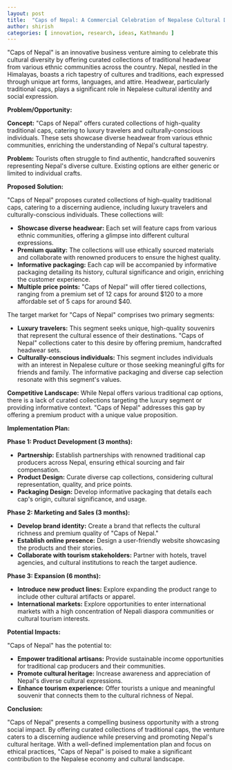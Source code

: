 ```yaml
---
layout: post
title:  "Caps of Nepal: A Commercial Celebration of Nepalese Cultural Diversity"
author: shirish
categories: [ innovation, research, ideas, Kathmandu ]
---
```

"Caps of Nepal" is an innovative business venture aiming to celebrate this cultural diversity by offering curated collections of traditional headwear from various ethnic communities across the country. Nepal, nestled in the Himalayas, boasts a rich tapestry of cultures and traditions, each expressed through unique art forms, languages, and attire. Headwear, particularly traditional caps, plays a significant role in Nepalese cultural identity and social expression. 

**Problem/Opportunity:**

**Concept:** "Caps of Nepal" offers curated collections of high-quality traditional caps, catering to luxury travelers and culturally-conscious individuals. These sets showcase diverse headwear from various ethnic communities, enriching the understanding of Nepal's cultural tapestry.

**Problem:** Tourists often struggle to find authentic, handcrafted souvenirs representing Nepal's diverse culture. Existing options are either generic or limited to individual crafts.

**Proposed Solution:**

"Caps of Nepal" proposes curated collections of high-quality traditional caps, catering to a discerning audience, including luxury travelers and culturally-conscious individuals. These collections will:

-   **Showcase diverse headwear:** Each set will feature caps from various ethnic communities, offering a glimpse into different cultural expressions.
-   **Premium quality:** The collections will use ethically sourced materials and collaborate with renowned producers to ensure the highest quality.
-   **Informative packaging:** Each cap will be accompanied by informative packaging detailing its history, cultural significance and origin, enriching the customer experience.
-   **Multiple price points:** "Caps of Nepal" will offer tiered collections, ranging from a premium set of 12 caps for around $120 to a more affordable set of 5 caps for around $40.

The target market for "Caps of Nepal" comprises two primary segments:

-   **Luxury travelers:** This segment seeks unique, high-quality souvenirs that represent the cultural essence of their destinations. "Caps of Nepal" collections cater to this desire by offering premium, handcrafted headwear sets.
-   **Culturally-conscious individuals:** This segment includes individuals with an interest in Nepalese culture or those seeking meaningful gifts for friends and family. The informative packaging and diverse cap selection resonate with this segment's values.

**Competitive Landscape:** While Nepal offers various traditional cap options, there is a lack of curated collections targeting the luxury segment or providing informative context. "Caps of Nepal" addresses this gap by offering a premium product with a unique value proposition.

**Implementation Plan:**

**Phase 1: Product Development (3 months):**

-   **Partnership:** Establish partnerships with renowned traditional cap producers across Nepal, ensuring ethical sourcing and fair compensation.
-   **Product Design:** Curate diverse cap collections, considering cultural representation, quality, and price points.
-   **Packaging Design:** Develop informative packaging that details each cap's origin, cultural significance, and usage.

**Phase 2: Marketing and Sales (3 months):**

-   **Develop brand identity:** Create a brand that reflects the cultural richness and premium quality of "Caps of Nepal."
-   **Establish online presence:** Design a user-friendly website showcasing the products and their stories.
-   **Collaborate with tourism stakeholders:** Partner with hotels, travel agencies, and cultural institutions to reach the target audience.

**Phase 3: Expansion (6 months):**

-   **Introduce new product lines:** Explore expanding the product range to include other cultural artifacts or apparel.
-   **International markets:** Explore opportunities to enter international markets with a high concentration of Nepali diaspora communities or cultural tourism interests.

**Potential Impacts:**

"Caps of Nepal" has the potential to:

-   **Empower traditional artisans:** Provide sustainable income opportunities for traditional cap producers and their communities.
-   **Promote cultural heritage:** Increase awareness and appreciation of Nepal's diverse cultural expressions.
-   **Enhance tourism experience:** Offer tourists a unique and meaningful souvenir that connects them to the cultural richness of Nepal.

**Conclusion:**

"Caps of Nepal" presents a compelling business opportunity with a strong social impact. By offering curated collections of traditional caps, the venture caters to a discerning audience while preserving and promoting Nepal's cultural heritage. With a well-defined implementation plan and focus on ethical practices, "Caps of Nepal" is poised to make a significant contribution to the Nepalese economy and cultural landscape.